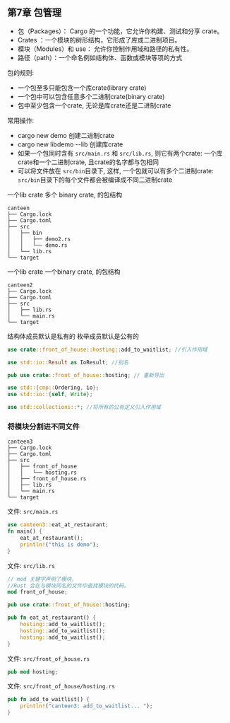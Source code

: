 
## 第7章 包管理

- 包（Packages）： Cargo 的一个功能，它允许你构建、测试和分享 crate。
- Crates ：一个模块的树形结构，它形成了库或二进制项目。
- 模块（Modules）和 use： 允许你控制作用域和路径的私有性。
- 路径（path）：一个命名例如结构体、函数或模块等项的方式


包的规则:
- 一个包至多只能包含一个库crate(library crate)
- 一个包中可以包含任意多个二进制crate(binary crate)
- 包中至少包含一个crate, 无论是库crate还是二进制crate


常用操作:
- cargo new demo  创建二进制crate
- cargo new libdemo --lib   创建库crate
- 如果一个包同时含有 `src/main.rs` 和 `src/lib.rs`, 则它有两个crate: 一个库crate和一个二进制crate, 且crate的名字都与包相同
- 可以将文件放在 `src/bin`目录下, 这样, 一个包就可以有多个二进制crate: `src/bin`目录下的每个文件都会被编译成不同二进制crate


一个lib crate 多个 binary crate, 的包结构

```
canteen
├── Cargo.lock
├── Cargo.toml
├── src
│   ├── bin
│   │   ├── demo2.rs
│   │   └── demo.rs
│   └── lib.rs
└── target

```

一个lib crate  一个binary crate, 的包结构

```
canteen2
├── Cargo.lock
├── Cargo.toml
├── src
│   ├── lib.rs
│   └── main.rs
└── target

```

结构体成员默认是私有的
枚举成员默认是公有的


```rust
use crate::front_of_house::hosting::add_to_waitlist; //引入作用域

use std::io::Result as IoResult; //别名

pub use crate::front_of_house::hosting; // 重新导出

use std::{cmp::Ordering, io};
use std::io::{self, Write};

use std::collections::*; //将所有的公有定义引入作用域

```


### 将模块分割进不同文件

```
canteen3
├── Cargo.lock
├── Cargo.toml
├── src
│   ├── front_of_house
│   │   └── hosting.rs
│   ├── front_of_house.rs
│   ├── lib.rs
│   └── main.rs
└── target
```



文件: `src/main.rs`
```rust
use canteen3::eat_at_restaurant;
fn main() {
    eat_at_restaurant();
    println!("this is demo");
}
```

文件: `src/lib.rs`
```rust
// mod 关键字声明了模块，
//Rust 会在与模块同名的文件中查找模块的代码。
mod front_of_house;  

pub use crate::front_of_house::hosting;

pub fn eat_at_restaurant() {
    hosting::add_to_waitlist();
    hosting::add_to_waitlist();
    hosting::add_to_waitlist();
}
```

文件: `src/front_of_house.rs`
```rust
pub mod hosting;
```

文件: `src/front_of_house/hosting.rs`

```rust
pub fn add_to_waitlist() {
    println!("canteen3: add_to_waitlist... ");
}
```
